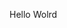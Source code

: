 Hello Wolrd


























































































































































































































































































































































































































































































































































































































































































































































































































































































































































































































































































































































































































































































































































































































































































































































































































































































































































































































